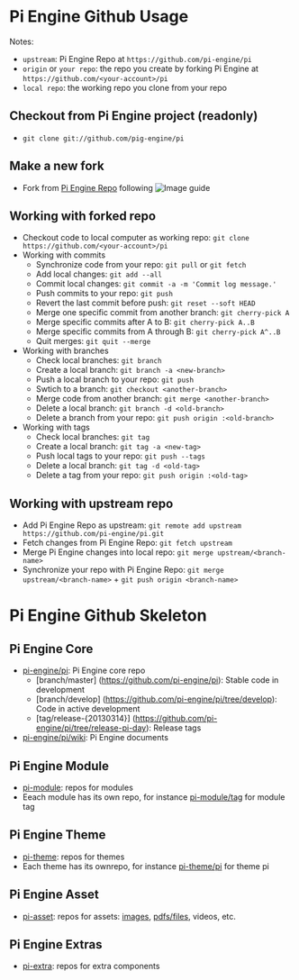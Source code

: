 Pi Engine Github Usage
======================

Notes:
* ```upstream```: Pi Engine Repo at ```https://github.com/pi-engine/pi```
* ```origin``` or ```your repo```: the repo you create by forking Pi Engine at ```https://github.com/<your-account>/pi```
* ```local repo```: the working repo you clone from your repo 

Checkout from Pi Engine project (readonly)
------------------------------------------
* ```git clone git://github.com/pig-engine/pi```

Make a new fork
---------------
* Fork from [Pi Engine Repo](https://github.com/pi-engine/pi) following ![Image guide](https://raw.github.com/pi-asset/image/master/git-fork.png)


Working with forked repo
------------------------
* Checkout code to local computer as working repo: `git clone https://github.com/<your-account>/pi`
* Working with commits
  * Synchronize code from your repo: `git pull` or `git fetch`
  * Add local changes: `git add --all`
  * Commit local changes: `git commit -a -m 'Commit log message.'`
  * Push commits to your repo: `git push`
  * Revert the last commit before push: `git reset --soft HEAD`
  * Merge one specific commit from another branch: `git cherry-pick A`
  * Merge specific commits after A to B: `git cherry-pick A..B`
  * Merge specific commits from A through B: `git cherry-pick A^..B`
  * Quit merges: `git quit --merge`
* Working with branches
  * Check local branches: `git branch`
  * Create a local branch: `git branch -a <new-branch>`
  * Push a local branch to your repo: `git push`
  * Swtich to a branch: `git checkout <another-branch>`
  * Merge code from another branch: `git merge <another-branch>`
  * Delete a local branch: `git branch -d <old-branch>`
  * Delete a branch from your repo: `git push origin :<old-branch>`
* Working with tags
  * Check local branches: `git tag`
  * Create a local branch: `git tag -a <new-tag>`
  * Push local tags to your repo: `git push --tags`
  * Delete a local branch: `git tag -d <old-tag>`
  * Delete a tag from your repo: `git push origin :<old-tag>`

Working with upstream repo
--------------------------
* Add Pi Engine Repo as upstream: `git remote add upstream https://github.com/pi-engine/pi.git`
* Fetch changes from Pi Engine Repo: `git fetch upstream`
* Merge Pi Engine changes into local repo: `git merge upstream/<branch-name>`
* Synchronize your repo with Pi Engine Repo: `git merge upstream/<branch-name>` + `git push origin <branch-name>`


Pi Engine Github Skeleton
=========================

Pi Engine Core
----------------
* [pi-engine/pi](https://github.com/pi-engine/pi): Pi Engine core repo
  * [branch/master] (https://github.com/pi-engine/pi): Stable code in development
  * [branch/develop] (https://github.com/pi-engine/pi/tree/develop): Code in active development
  * [tag/release-{20130314}] (https://github.com/pi-engine/pi/tree/release-pi-day): Release tags
* [pi-engine/pi/wiki](https://github.com/pi-engine/pi/wiki): Pi Engine documents


Pi Engine Module
----------------
* [pi-module](https://github.com/pi-module): repos for modules
* Eeach module has its own repo, for instance [pi-module/tag](https://github.com/pi-module/tag) for module tag

Pi Engine Theme
---------------
* [pi-theme](https://github.com/pi-theme): repos for themes
* Each theme has its ownrepo, for instance [pi-theme/pi](https://github.com/pi-theme/pi) for theme pi

Pi Engine Asset
---------------
* [pi-asset](https://github.com/pi-asset): repos for assets: [images](https://github.com/pi-asset/image), [pdfs/files](https://github.com/pi-asset/file), videos, etc.
 
Pi Engine Extras
----------------
* [pi-extra](https://github.com/pi-extra): repos for extra components
